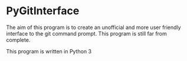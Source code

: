 # PyGitInterface
The aim of this program is to create an unofficial and more user friendly interface to the git command prompt. This program is still far from complete. 

This program is written in Python 3
